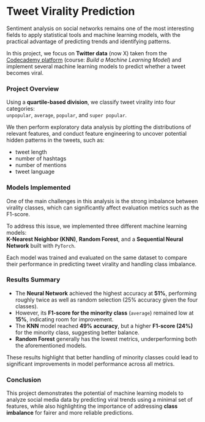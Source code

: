 # Tweet Virality Prediction

Sentiment analysis on social networks remains one of the most interesting fields to apply statistical tools and machine learning models, with the practical advantage of predicting trends and identifying patterns.  

In this project, we focus on **Twitter data** (now X) taken from the [Codecademy platform](https://www.codecademy.com) (course: *Build a Machine Learning Model*) and implement several machine learning models to predict whether a tweet becomes viral.  



### Project Overview

Using a **quartile-based division**, we classify tweet virality into four categories:  
`unpopular`, `average`, `popular`, and `super popular`.  

We then perform exploratory data analysis by plotting the distributions of relevant features, and conduct feature engineering to uncover potential hidden patterns in the tweets, such as:

- tweet length  
- number of hashtags 
- number of mentions 
- tweet language  


### Models Implemented

One of the main challenges in this analysis is the strong imbalance between virality classes, which can significantly affect evaluation metrics such as the F1-score.  

To address this issue, we implemented three different machine learning models:  
**K-Nearest Neighbor (KNN)**, **Random Forest**, and a **Sequential Neural Network** built with `PyTorch`.  

Each model was trained and evaluated on the same dataset to compare their performance in predicting tweet virality and handling class imbalance.


### Results Summary

- The **Neural Network** achieved the highest accuracy at **51%**, performing roughly twice as well as random selection (25% accuracy given the four classes).   
- However, its **F1-score for the minority class** (`average`) remained low at **15%**, indicating room for improvement.  
- The **KNN** model reached **49% accuracy**, but a higher **F1-score (24%)** for the minority class, suggesting better balance.
- **Random Forest** generally has the lowest metrics, underperforming both the aforementioned models. 

These results highlight that better handling of minority classes could lead to significant improvements in model performance across all metrics.



### Conclusion

This project demonstrates the potential of machine learning models to analyze social media data by predicting viral trends using a minimal set of features, while also highlighting the importance of addressing **class imbalance** for fairer and more reliable predictions.


